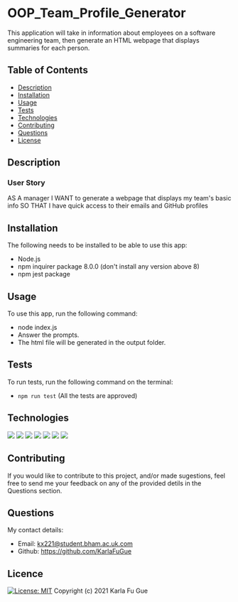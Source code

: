 # OOP_Team_Profile_Generator
This application will take in information about employees on a software engineering team, then generate an HTML webpage that displays summaries for each person. 

## Table of Contents
- [Description](#-description)
- [Installation](#-installation)
- [Usage](#-usage)
- [Tests](#-tests)
- [Technologies](#-technologies)
- [Contributing](#-contributing)
- [Questions](#-questions)
- [License](#-license)

## Description
### User Story
AS A manager
I WANT to generate a webpage that displays my team's basic info
SO THAT I have quick access to their emails and GitHub profiles

## Installation
The following needs to be installed to be able to use this app:
- Node.js
- npm inquirer package 8.0.0 (don't install any version above 8)
- npm jest package

## Usage
To use this app, run the following command:
- node index.js
- Answer the prompts.
- The html file will be generated in the output folder.

## Tests
To run tests, run the following command on the terminal:
- `npm run test` (All the tests are approved)

<!--![my-team-website](./starter/images/my-team-website.png)-->

## Technologies
![](https://img.shields.io/badge/JavaScript-black?style=flat&logo=javascript&logoWidth=23)
![](https://img.shields.io/badge/Node.js-black?style=flat&logo=nodedotjs&logoWidth=23)
![](https://img.shields.io/badge/Npm-black?style=flat&logo=npm&logoWidth=23)
![](https://img.shields.io/badge/Inquirer.js-black?style=flat&logo=npm&logoWidth=23)
![](https://img.shields.io/badge/Html5-black?style=flat&logo=html5&logoWidth=23)
![](https://img.shields.io/badge/Bootstrap-black?style=flat&logo=bootstrap&logoWidth=23)
![](https://img.shields.io/badge/Jest-black?style=flat&logo=jest&logoWidth=23)

## Contributing
If you would like to contribute to this project, and/or made sugestions, feel free to send me your feedback on any of the provided detils in the Questions section.

## Questions
My contact details:
- Email: kx221@student.bham.ac.uk.com
- Github: https://github.com/KarlaFuGue

## Licence
[![License: MIT](https://img.shields.io/badge/License-MIT-yellow.svg)](https://opensource.org/licenses/MIT)
Copyright (c) 2021 Karla Fu Gue
